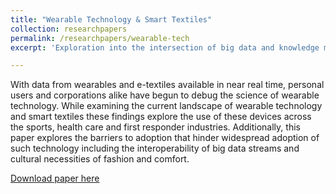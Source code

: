 ```yaml
---
title: "Wearable Technology & Smart Textiles"
collection: researchpapers
permalink: /researchpapers/wearable-tech
excerpt: 'Exploration into the intersection of big data and knowledge management in the realm of wearable technology.'

---
```


With data from wearables and e-textiles available in near real time, personal users and corporations alike have begun to debug the science of wearable technology. While examining the current landscape of wearable technology and smart textiles these findings explore the use of these devices across the sports, health care and first responder industries. Additionally, this paper explores the barriers to adoption that hinder widespread adoption of such technology including the interoperability of big data streams and cultural necessities of fashion and comfort.

[Download paper here](http://adamsallisong.github.io/files/wearable_tech.pdf)


